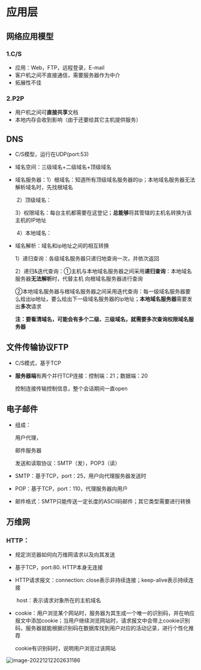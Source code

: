# 应用层

## 网络应用模型

### 1.C/S

- 应用：Web，FTP，远程登录，E-mail
- 客户机之间不直接通信，需要服务器作为中介
- 拓展性不佳

### 2.P2P

- 用户机之间可**直接共享**文档
- 本地内存会收到影响（由于还要给其它主机提供服务）

## DNS

- C/S模型，运行在UDP(port:53)

- 域名空间：三级域名+二级域名+顶级域名

- 域名服务器：1）根域名：知道所有顶级域名服务器的ip；本地域名服务器无法解析域名时，先找根域名

  ​					   2）顶级域名：

  ​					   3）权限域名：每台主机都需要在这登记；**总能够**将其管辖的主机名转换为该主机的IP地址

  ​					   4）本地域名：

- 域名解析：域名和ip地址之间的相互转换

  1）递归查询：各级域名服务器只递归地查询一次，并依次返回

  2）递归&迭代查询：①主机与本地域名服务器之间采用**递归查询**：本地域名服务器**无法解析**时，代替主机									向根域名服务器进行查询

  ​									②本地域名服务器与根域名服务器之间采用迭代查询：每一级域名服务器要么给出ip地址，要么给出下一级域名服务器的ip地址；**本地域名服务器**需要发出**多次**请求

  **注：要看清域名，可能会有多个二级、三级域名，就需要多次查询权限域名服务器**

## 文件传输协议FTP

- C/S模式，基于TCP

- **服务器端**有两个并行TCP连接：控制端：21；数据端：20

  控制连接传输控制信息，整个会话期间一直open

  



## 电子邮件

- 组成：

  用户代理，

  邮件服务器

  发送和读取协议：SMTP（发），POP3（读）

- SMTP：基于TCP，port：25，用户向代理服务器发送时

- POP：基于TCP，port：110，代理服务器向用户

- 邮件格式：SMTP只能传送一定长度的ASCII码邮件；其它类型需要进行转换



## 万维网



### HTTP：

- 规定浏览器如何向万维网请求以及向其发送

- 基于TCP，port:80. HTTP本身无连接

- HTTP请求报文：connection:  close表示非持续连接；keep-alive表示持续连接

  ​							host：表示请求对象所在的主机域名

- cookie：用户浏览某个网站时，服务器为其生成一个唯一的识别码，并在响应报文中添加cookie；当用户继续浏览网站时，请求报文中会带上cookie识别码，服务器就能根据识别码在数据库找到用户对应的活动记录，进行个性化推荐

  cookie有识别码时，说明用户浏览过该网站

![image-20221212202631186](C:\Users\gjys\AppData\Roaming\Typora\typora-user-images\image-20221212202631186.png)